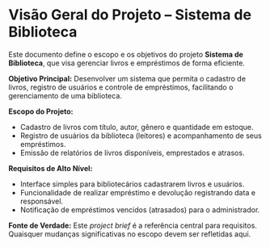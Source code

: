 # Visão Geral do Projeto – Sistema de Biblioteca

Este documento define o escopo e os objetivos do projeto **Sistema de Biblioteca**, que visa gerenciar livros e empréstimos de forma eficiente.

**Objetivo Principal:** Desenvolver um sistema que permita o cadastro de livros, registro de usuários e controle de empréstimos, facilitando o gerenciamento de uma biblioteca.

**Escopo do Projeto:**
- Cadastro de livros com título, autor, gênero e quantidade em estoque.
- Registro de usuários da biblioteca (leitores) e acompanhamento de seus empréstimos.
- Emissão de relatórios de livros disponíveis, emprestados e atrasos.

**Requisitos de Alto Nível:**
- Interface simples para bibliotecários cadastrarem livros e usuários.
- Funcionalidade de realizar empréstimo e devolução registrando data e responsável.
- Notificação de empréstimos vencidos (atrasados) para o administrador.

**Fonte de Verdade:** Este _project brief_ é a referência central para requisitos. Quaisquer mudanças significativas no escopo devem ser refletidas aqui.
